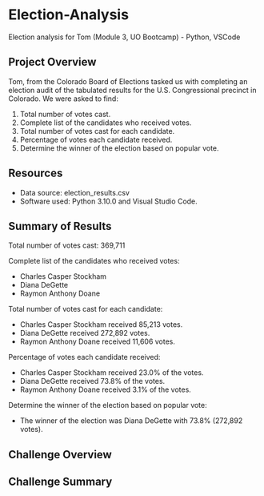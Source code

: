 # Election-Analysis
Election analysis for Tom (Module 3, UO Bootcamp) - Python, VSCode
## Project Overview
Tom, from the Colorado Board of Elections tasked us with completing an election audit of the tabulated results for the U.S. Congressional precinct in Colorado. 
We were asked to find:
1. Total number of votes cast.
2. Complete list of the candidates who received votes. 
3. Total number of votes cast for each candidate.
4. Percentage of votes each candidate received.
5. Determine the winner of the election based on popular vote. 

## Resources
- Data source: election_results.csv
- Software used: Python 3.10.0 and Visual Studio Code. 

## Summary of Results
Total number of votes cast: 369,711

Complete list of the candidates who received votes:
- Charles Casper Stockham
 - Diana DeGette
 - Raymon Anthony Doane

Total number of votes cast for each candidate:
- Charles Casper Stockham received 85,213 votes.
- Diana DeGette received 272,892 votes.
- Raymon Anthony Doane received 11,606 votes.

Percentage of votes each candidate received:
- Charles Casper Stockham received 23.0% of the votes.
- Diana DeGette received 73.8% of the votes.
- Raymon Anthony Doane received 3.1% of the votes.

Determine the winner of the election based on popular vote:
- The winner of the election was Diana DeGette with 73.8% (272,892 votes).

## Challenge Overview

## Challenge Summary


